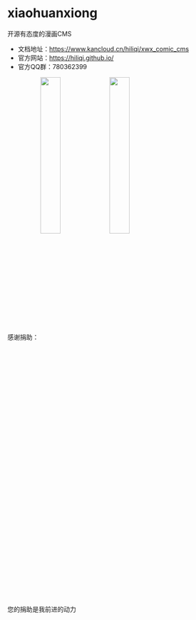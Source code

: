 # xiaohuanxiong
开源有态度的漫画CMS
- 文档地址：https://www.kancloud.cn/hiliqi/xwx_comic_cms
- 官方网站：https://hiliqi.github.io/
- 官方QQ群：780362399

感谢捐助：
<img src="https://s2.ax1x.com/2019/05/28/VmSipd.png" width = "30%" height = "30%" align=center />
<img src="https://s2.ax1x.com/2019/05/28/VmSF1A.jpg" width = "30%" height = "30%" align=center />

您的捐助是我前进的动力
